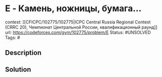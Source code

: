 # E - Камень, ножницы, бумага...

contest: [[CFICPC/102775/102775|ICPC Central Russia Regional Contest (CRRC 20), Чемпионат Центральной России, квалификационный раунд]]
url: https://codeforces.com/gym/102775/problem/E
Status: #UNSOLVED
Tags: #

## Description

## Solution

